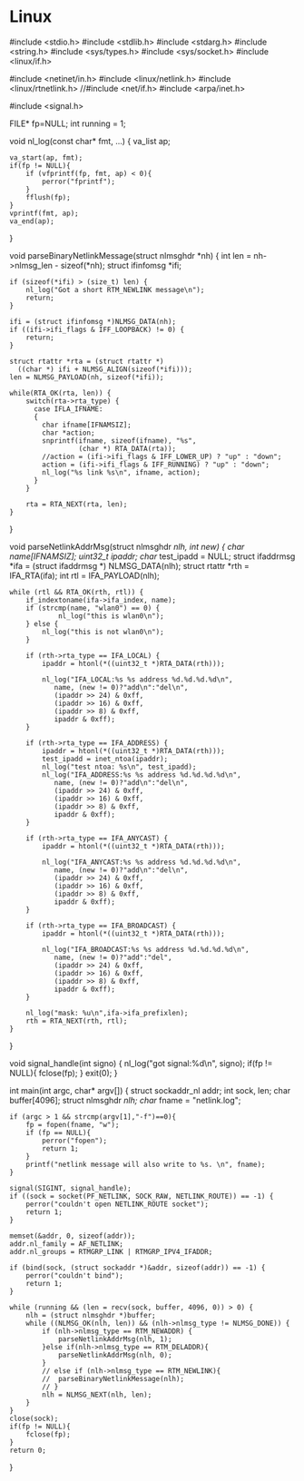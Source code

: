 # Linux
#include <stdio.h>
#include <stdlib.h>
#include <stdarg.h>
#include <string.h>
#include <sys/types.h>
#include <sys/socket.h>
#include <linux/if.h>
 
#include <netinet/in.h>
#include <linux/netlink.h>
#include <linux/rtnetlink.h>
//#include <net/if.h>
#include <arpa/inet.h>
 
#include <signal.h>
 
FILE* fp=NULL;
int running = 1;
 
void nl_log(const char* fmt, ...)
{
	va_list ap;
 
	va_start(ap, fmt);
	if(fp != NULL){
		if (vfprintf(fp, fmt, ap) < 0){
			perror("fprintf");
		}
		fflush(fp);
	}
	vprintf(fmt, ap);
	va_end(ap);
}
 
void parseBinaryNetlinkMessage(struct nlmsghdr *nh) {
    int len = nh->nlmsg_len - sizeof(*nh);
    struct ifinfomsg *ifi;
 
    if (sizeof(*ifi) > (size_t) len) {
        nl_log("Got a short RTM_NEWLINK message\n");
        return;
    }
 
    ifi = (struct ifinfomsg *)NLMSG_DATA(nh);
    if ((ifi->ifi_flags & IFF_LOOPBACK) != 0) {
        return;
    }
 
    struct rtattr *rta = (struct rtattr *)
      ((char *) ifi + NLMSG_ALIGN(sizeof(*ifi)));
    len = NLMSG_PAYLOAD(nh, sizeof(*ifi));
 
    while(RTA_OK(rta, len)) {
        switch(rta->rta_type) {
          case IFLA_IFNAME:
          {
            char ifname[IFNAMSIZ];
	        char *action;
            snprintf(ifname, sizeof(ifname), "%s",
                     (char *) RTA_DATA(rta));
            //action = (ifi->ifi_flags & IFF_LOWER_UP) ? "up" : "down";
            action = (ifi->ifi_flags & IFF_RUNNING) ? "up" : "down";
	        nl_log("%s link %s\n", ifname, action);
          }
        }
 
        rta = RTA_NEXT(rta, len);
    }
}
 
void parseNetlinkAddrMsg(struct nlmsghdr *nlh, int new)
{
    char name[IFNAMSIZ];
    uint32_t ipaddr;
    char* test_ipadd = NULL;
	struct ifaddrmsg *ifa = (struct ifaddrmsg *) NLMSG_DATA(nlh);
	struct rtattr *rth = IFA_RTA(ifa);
	int rtl = IFA_PAYLOAD(nlh);
 
	while (rtl && RTA_OK(rth, rtl)) {
		if_indextoname(ifa->ifa_index, name);
        if (strcmp(name, "wlan0") == 0) {
                nl_log("this is wlan0\n");
        } else {
            nl_log("this is not wlan0\n");
        }

	    if (rth->rta_type == IFA_LOCAL) {
		    ipaddr = htonl(*((uint32_t *)RTA_DATA(rth)));

		    nl_log("IFA_LOCAL:%s %s address %d.%d.%d.%d\n",
		       name, (new != 0)?"add\n":"del\n",
		       (ipaddr >> 24) & 0xff,
		       (ipaddr >> 16) & 0xff,
		       (ipaddr >> 8) & 0xff,
		       ipaddr & 0xff);
	    }

        if (rth->rta_type == IFA_ADDRESS) {
		    ipaddr = htonl(*((uint32_t *)RTA_DATA(rth)));
            test_ipadd = inet_ntoa(ipaddr);
            nl_log("test ntoa: %s\n", test_ipadd);
		    nl_log("IFA_ADDRESS:%s %s address %d.%d.%d.%d\n",
		       name, (new != 0)?"add\n":"del\n",
		       (ipaddr >> 24) & 0xff,
		       (ipaddr >> 16) & 0xff,
		       (ipaddr >> 8) & 0xff,
		       ipaddr & 0xff);
        }

        if (rth->rta_type == IFA_ANYCAST) {
		    ipaddr = htonl(*((uint32_t *)RTA_DATA(rth)));

		    nl_log("IFA_ANYCAST:%s %s address %d.%d.%d.%d\n",
		       name, (new != 0)?"add\n":"del\n",
		       (ipaddr >> 24) & 0xff,
		       (ipaddr >> 16) & 0xff,
		       (ipaddr >> 8) & 0xff,
		       ipaddr & 0xff);
        }

        if (rth->rta_type == IFA_BROADCAST) {
		    ipaddr = htonl(*((uint32_t *)RTA_DATA(rth)));

		    nl_log("IFA_BROADCAST:%s %s address %d.%d.%d.%d\n",
		       name, (new != 0)?"add":"del",
		       (ipaddr >> 24) & 0xff,
		       (ipaddr >> 16) & 0xff,
		       (ipaddr >> 8) & 0xff,
		       ipaddr & 0xff);
        }

        nl_log("mask: %u\n",ifa->ifa_prefixlen);
	    rth = RTA_NEXT(rth, rtl);
	}
}
 
void signal_handle(int signo)
{
	nl_log("got signal:%d\n", signo);
	if(fp != NULL){
		fclose(fp);
	}
	exit(0);
}
 
int main(int argc, char* argv[])
{
    struct sockaddr_nl addr;
    int sock, len;
    char buffer[4096];
    struct nlmsghdr *nlh;
	char* fname = "netlink.log";
 
	if (argc > 1 && strcmp(argv[1],"-f")==0){
		fp = fopen(fname, "w");
		if (fp == NULL){
			perror("fopen");
			return 1;
		}
		printf("netlink message will also write to %s. \n", fname);
	}
 
	signal(SIGINT, signal_handle);
    if ((sock = socket(PF_NETLINK, SOCK_RAW, NETLINK_ROUTE)) == -1) {
        perror("couldn't open NETLINK_ROUTE socket");
        return 1;
    }
 
    memset(&addr, 0, sizeof(addr));
    addr.nl_family = AF_NETLINK;
    addr.nl_groups = RTMGRP_LINK | RTMGRP_IPV4_IFADDR;
 
    if (bind(sock, (struct sockaddr *)&addr, sizeof(addr)) == -1) {
        perror("couldn't bind");
        return 1;
    }
 
    while (running && (len = recv(sock, buffer, 4096, 0)) > 0) {
        nlh = (struct nlmsghdr *)buffer;
        while ((NLMSG_OK(nlh, len)) && (nlh->nlmsg_type != NLMSG_DONE)) {
            if (nlh->nlmsg_type == RTM_NEWADDR) {
				parseNetlinkAddrMsg(nlh, 1);
            }else if(nlh->nlmsg_type == RTM_DELADDR){
				parseNetlinkAddrMsg(nlh, 0);
            }
            // else if (nlh->nlmsg_type == RTM_NEWLINK){
			// 	parseBinaryNetlinkMessage(nlh);
			// }
            nlh = NLMSG_NEXT(nlh, len);
        }
    }
	close(sock);
	if(fp != NULL){
		fclose(fp);
	}
    return 0;
}
